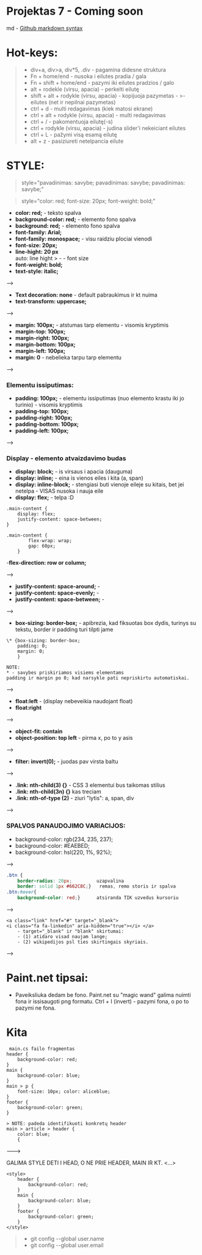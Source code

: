 # Projektas 7 - Coming soon

md - [Github markdown syntax](https://docs.github.com/en/get-started/writing-on-github/getting-started-with-writing-and-formatting-on-github/basic-writing-and-formatting-syntax)



# Hot-keys:
>- div+a, div>a, div*5, .div - pagamina didesne struktura
>- Fn + home/end - nusoka i eilutes pradia / gala
>- Fn + shift + home/end - pazymi iki eilutes pradzios / galo
>- alt + rodekle (virsu, apacia) - perkelti eilutę
>- shift + alt + rodykle (virsu, apacia) - kopijuoja pazymetas - >- eilutes (net ir nepilnai pazymetas)
>- ctrl + d - multi redagavimas (kiek matosi ekrane)
>- ctrl + alt + rodykle (virsu, apacia) - multi redagavimas
>- ctrl + / - pakomentuoja eilutę(-s)
>- ctrl + rodykle (virsu, apacia) - judina slider'i nekeiciant eilutes
>- ctrl + L - pažymi visą esamą eilutę
>- alt + z - pasiziureti netelpancia eilute


# STYLE:
> style="pavadinimas: savybe; pavadinimas: savybe; pavadinimas: savybe;"

> style="color: red; font-size: 20px; font-weight: bold;"

- **color: red;**  -                  teksto spalva
- **background-color: red;** -         elemento fono spalva
- **background: red;** -                elemento fono spalva
- **font-family: Arial;** 
- **font-family: monospace;** -         visu raidziu plociai vienodi
- **font-size: 20px;**
- **line-hight: 20 px**             
auto: line hight > - - font size
- **font-weight: bold;**
- **text-style: italic;**

-->

- **Text decoration: none**    -          default pabraukimus ir kt nuima
- **text-transform: uppercase;**

-->

- **margin: 100px;** -                  atstumas tarp elementu - visomis kryptimis
- **margin-top: 100px;** 
- **margin-right: 100px;** 
- **margin-bottom: 100px;**
- **margin-left: 100px;**
- **margin: 0** -                       nebelieka tarpu tarp elementu

-->
### Elementu issiputimas: 
- **padding: 100px;** -                elementu issiputimas (nuo elemento krastu iki jo turinio) - visomis kryptimis
- **padding-top: 100px;**
- **padding-right: 100px;**
- **padding-bottom: 100px;**
- **padding-left: 100px;**

-->

### Display - elemento atvaizdavimo budas
- **display: block;** -             is virsaus i apacia (dauguma)
- **display: inline;** -            eina is vienos eiles i kita (a, span)
- **display: inline-block;** -      stengiasi buti vienoje eileje su kitais, bet jei netelpa - VISAS nusoka i nauja eile
- **display: flex;** -             telpa :D
```
.main-content {
    display: flex;
    justify-content: space-between;
}
```
```
.main-content {
        flex-wrap: wrap;
        gap: 60px;  
    }
```

-**flex-direction: row or column;**

-->
- **justify-content: space-around;** - 
- **justify-content: space-evenly;** - 
- **justify-content: space-between;** - 

-->

- **box-sizing: border-box;** - apibrezia, kad fiksuotas box dydis, turinys su tekstu, border ir padding turi tilpti jame

```
\* {box-sizing: border-box;
    padding: 0;
    margin: 0;
    }

NOTE:
* - savybes priskiriamos visiems elementams
padding ir margin po 0; kad narsykle pati nepriskirtu automatiskai.
```

-->

- **float:left** - (display nebeveikia naudojant float)
- **float:right**

-->

- **object-fit: contain**
- **object-position: top left** -     pirma x, po to y asis

-->

- **filter: invert(0);** -            juodas pav virsta baltu

-->

- **.link: nth-child(3) {}** -   CSS 3 elementui bus taikomas stilius
- **.link: nth-child(3n) {}**   kas treciam
- **.link: nth-of-type (2)** -   ziuri "lytis": a, span, div

-->

### SPALVOS PANAUDOJIMO VARIACIJOS:
- background-color: rgb(234, 235, 237);
- background-color: #EAEBED;
- background-color: hsl(220, 1%, 92%);

-->
```CSS
.btn {
    border-radius: 20px;         uzapvalina
    border: solid 1px #662C8C;}   remas, remo storis ir spalva
.btn:hover{
    background-color: red;}      atsiranda TIK uzvedus kursoriu
```
-->

```
<a class="link" href="#" target="_blank">
<i class="fa fa-linkedin" aria-hidden="true"></i> </a>
    - target="_blank" ir "blank" skirtumai:
    - (1) atidaro visad naujam lange; 
    - (2) wikipedijos psl ties skirtingais skyriais.
```
 -->
# Paint.net tipsai:
 - Paveiksliuka dedam be fono. Paint.net su "magic wand" galima nuimti fona ir issisaugoti png formatu.  Ctrl + I (invert) - pazymi fona, o po to pazymi ne fona.


# Kita
```
 main.cs failo fragmentas
header {
    background-color: red;
}
main {
    background-color: blue; 
}
main > p {
    font-size: 10px; color: aliceblue;
}
footer {
    background-color: green;
}

> NOTE: padeda identifikuoti konkretų header
main > article > header {
    color: blue;
    {      
```
---> 
<!DOCTYPE html>  GALIMA STYLE DETI I HEAD, O NE PRIE HEADER, MAIN IR KT.
<html lang="en">
<head>
    <...>

    <style>
        header {
            background-color: red;
        }
        main {
            background-color: blue;
        }
        footer {
            background-color: green;
        }
    </style>
</head> 


>- git config --global user.name
>- git config --global user.email

